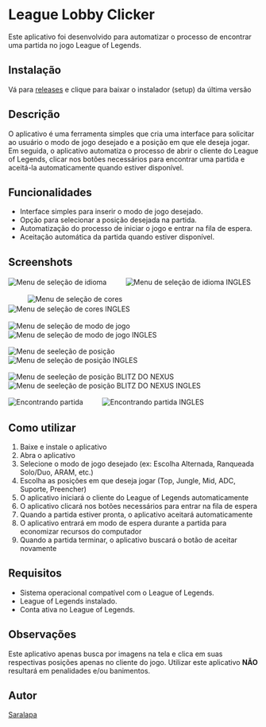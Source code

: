 # League Lobby Clicker

Este aplicativo foi desenvolvido para automatizar o processo de encontrar uma partida no jogo League of Legends.

## Instalação

Vá para [releases](https://github.com/Saralapa/League-Lobby-Clicker/releases) e clique para baixar o instalador (setup) da última versão

## Descrição

O aplicativo é uma ferramenta simples que cria uma interface para solicitar ao usuário o modo de jogo desejado e a posição em que ele deseja jogar. Em seguida, o aplicativo automatiza o processo de abrir o cliente do League of Legends, clicar nos botões necessários para encontrar uma partida e aceitá-la automaticamente quando estiver disponível.

## Funcionalidades

- Interface simples para inserir o modo de jogo desejado.
- Opção para selecionar a posição desejada na partida.
- Automatização do processo de iniciar o jogo e entrar na fila de espera.
- Aceitação automática da partida quando estiver disponível.

## Screenshots

![Menu de seleção de idioma](https://i.imgur.com/CvUtsW1.png)ㅤㅤㅤ![Menu de seleção de idioma INGLES](https://imgur.com/LchyCEa.png)

ㅤㅤㅤ![Menu de seleção de cores](https://imgur.com/o5HXvs7.png)ㅤㅤㅤㅤㅤㅤㅤㅤ![Menu de seleção de cores INGLES](https://imgur.com/kLv9mha.png)ㅤㅤㅤ

![Menu de seleção de modo de jogo](https://imgur.com/6ig6pgj.png)ㅤㅤㅤ![Menu de seleção de modo de jogo INGLES](https://imgur.com/6KXnOKv.png)

![Menu de seeleção de posição](https://imgur.com/8HEOXgo.png)ㅤㅤㅤ![Menu de seleção de posição INGLES](https://imgur.com/izk1lt1.png)

![Menu de seeleção de posição BLITZ DO NEXUS](https://imgur.com/19kedmx.png)ㅤㅤㅤ![Menu de seeleção de posição BLITZ DO NEXUS INGLES](https://imgur.com/kF4c8Eu.png)

![Encontrando partida](https://imgur.com/3CCgVdN.png)ㅤㅤㅤ![Encontrando partida INGLES](https://imgur.com/Pm63Gp5.png)

## Como utilizar

1. Baixe e instale o aplicativo
2. Abra o aplicativo
3. Selecione o modo de jogo desejado (ex: Escolha Alternada, Ranqueada Solo/Duo, ARAM, etc.)
4. Escolha as posições em que deseja jogar (Top, Jungle, Mid, ADC, Suporte, Preencher)
5. O aplicativo iniciará o cliente do League of Legends automaticamente
6. O aplicativo clicará nos botões necessários para entrar na fila de espera
7. Quando a partida estiver pronta, o aplicativo aceitará automaticamente
8. O aplicativo entrará em modo de espera durante a partida para economizar recursos do computador
9. Quando a partida terminar, o aplicativo buscará o botão de aceitar novamente

## Requisitos

- Sistema operacional compatível com o League of Legends.
- League of Legends instalado.
- Conta ativa no League of Legends.

## Observações

Este aplicativo apenas busca por imagens na tela e clica em suas respectivas posições apenas no cliente do jogo. Utilizar este aplicativo **NÃO** resultará em penalidades e/ou banimentos.

## Autor

[Saralapa](https://github.com/Saralapa)
